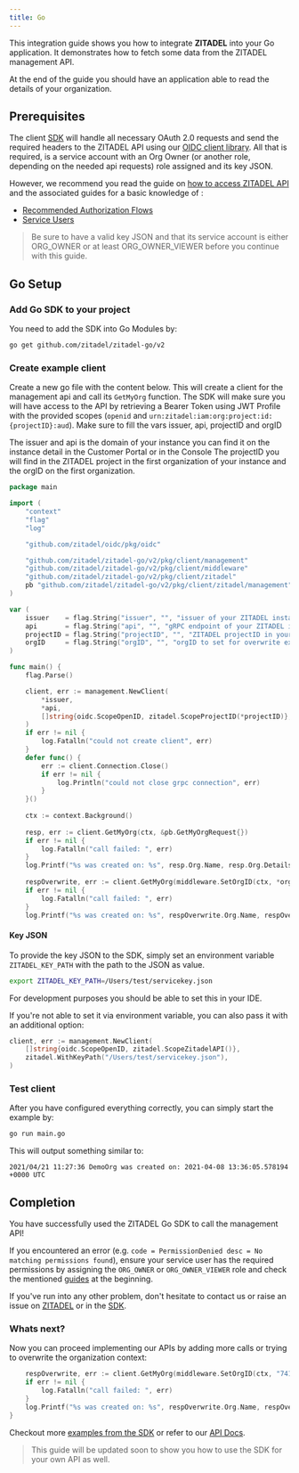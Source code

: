```yaml
---
title: Go
---
```


This integration guide shows you how to integrate **ZITADEL** into your Go application.
It demonstrates how to fetch some data from the ZITADEL management API.

At the end of the guide you should have an application able to read the details of your organization.

## Prerequisites

The client [SDK](https://github.com/zitadel/zitadel-go) will handle all necessary OAuth 2.0 requests and send the required headers to the ZITADEL API using our [OIDC client library](https://github.com/zitadel/oidc).
All that is required, is a service account with an Org Owner (or another role, depending on the needed api requests) role assigned and its key JSON.

However, we recommend you read the guide on [how to access ZITADEL API](../../guides/api/access-zitadel-apis) and the associated guides for a basic knowledge of :
 - [Recommended Authorization Flows](../../guides/authorization/oauth-recommended-flows)
 - [Service Users](../../guides/authentication/serviceusers)

> Be sure to have a valid key JSON and that its service account is either ORG_OWNER or at least ORG_OWNER_VIEWER before you continue with this guide.

## Go Setup

### Add Go SDK to your project

You need to add the SDK into Go Modules by:

```bash
go get github.com/zitadel/zitadel-go/v2
```

### Create example client

Create a new go file with the content below. This will create a client for the management api and call its `GetMyOrg` function.
The SDK will make sure you will have access to the API by retrieving a Bearer Token using JWT Profile with the provided scopes (`openid` and `urn:zitadel:iam:org:project:id:{projectID}:aud`).
Make sure to fill the vars issuer, api, projectID and orgID

The issuer and api is the domain of your instance you can find it on the instance detail in the Customer Portal or in the Console
The projectID you will find in the ZITADEL project in the first organization of your instance and the orgID on the first organization.

```go
package main

import (
	"context"
	"flag"
	"log"

	"github.com/zitadel/oidc/pkg/oidc"

	"github.com/zitadel/zitadel-go/v2/pkg/client/management"
	"github.com/zitadel/zitadel-go/v2/pkg/client/middleware"
	"github.com/zitadel/zitadel-go/v2/pkg/client/zitadel"
	pb "github.com/zitadel/zitadel-go/v2/pkg/client/zitadel/management"
)

var (
    issuer    = flag.String("issuer", "", "issuer of your ZITADEL instance (in the form: https://<instance>.zitadel.cloud or https://<yourdomain>)")
    api       = flag.String("api", "", "gRPC endpoint of your ZITADEL instance (in the form: <instance>.zitadel.cloud:443 or <yourdomain>:443)")
    projectID = flag.String("projectID", "", "ZITADEL projectID in your instance")
    orgID     = flag.String("orgID", "", "orgID to set for overwrite example")
)

func main() {
    flag.Parse()

    client, err := management.NewClient(
        *issuer,
        *api,
        []string{oidc.ScopeOpenID, zitadel.ScopeProjectID(*projectID)}, 
	)
    if err != nil {
        log.Fatalln("could not create client", err)
    }
    defer func() {
        err := client.Connection.Close()
        if err != nil {
            log.Println("could not close grpc connection", err)
        }
    }()
    
    ctx := context.Background()
    
    resp, err := client.GetMyOrg(ctx, &pb.GetMyOrgRequest{})
    if err != nil {
        log.Fatalln("call failed: ", err)
    }
    log.Printf("%s was created on: %s", resp.Org.Name, resp.Org.Details.CreationDate.AsTime())
    
    respOverwrite, err := client.GetMyOrg(middleware.SetOrgID(ctx, *orgID), &pb.GetMyOrgRequest{})
    if err != nil {
        log.Fatalln("call failed: ", err)
    }
    log.Printf("%s was created on: %s", respOverwrite.Org.Name, respOverwrite.Org.Details.CreationDate.AsTime())
```

#### Key JSON

To provide the key JSON to the SDK, simply set an environment variable `ZITADEL_KEY_PATH` with the path to the JSON as value.

```bash
export ZITADEL_KEY_PATH=/Users/test/servicekey.json
```

For development purposes you should be able to set this in your IDE.

If you're not able to set it via environment variable, you can also pass it with an additional option:

```go
client, err := management.NewClient(
    []string{oidc.ScopeOpenID, zitadel.ScopeZitadelAPI()},
    zitadel.WithKeyPath("/Users/test/servicekey.json"),
)
```

### Test client

After you have configured everything correctly, you can simply start the example by:

```bash
go run main.go
```

This will output something similar to:

```
2021/04/21 11:27:36 DemoOrg was created on: 2021-04-08 13:36:05.578194 +0000 UTC
```

## Completion

You have successfully used the ZITADEL Go SDK to call the management API!

If you encountered an error (e.g. `code = PermissionDenied desc = No matching permissions found`), 
ensure your service user has the required permissions by assigning the `ORG_OWNER` or `ORG_OWNER_VIEWER` role
and check the mentioned [guides](#prerequisites) at the beginning.

If you've run into any other problem, don't hesitate to contact us or raise an issue on [ZITADEL](https://github.com/zitadel/zitadel/issues) or in the [SDK](https://github.com/zitadel/zitadel-go/issues).

### Whats next?

Now you can proceed implementing our APIs by adding more calls or trying to overwrite the organization context:

```go
    respOverwrite, err := client.GetMyOrg(middleware.SetOrgID(ctx, "74161146763996133"), &pb.GetMyOrgRequest{})
    if err != nil {
        log.Fatalln("call failed: ", err)
    }
    log.Printf("%s was created on: %s", respOverwrite.Org.Name, respOverwrite.Org.Details.CreationDate.AsTime())
}
```
Checkout more [examples from the SDK](https://github.com/zitadel/zitadel-go/blob/main/example) or refer to our [API Docs](../../apis/introduction).

> This guide will be updated soon to show you how to use the SDK for your own API as well.
